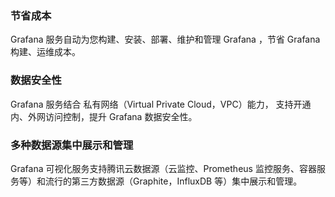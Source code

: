 ### 节省成本

Grafana 服务自动为您构建、安装、部署、维护和管理 Grafana ，节省 Grafana 构建、运维成本。

### 数据安全性

Grafana 服务结合 私有网络（Virtual Private Cloud，VPC）能力， 支持开通内、外网访问控制，提升 Grafana 数据安全性。

### 多种数据源集中展示和管理

Grafana 可视化服务支持腾讯云数据源（云监控、Prometheus 监控服务、容器服务等）和流行的第三方数据源（Graphite，InfluxDB 等）集中展示和管理。


